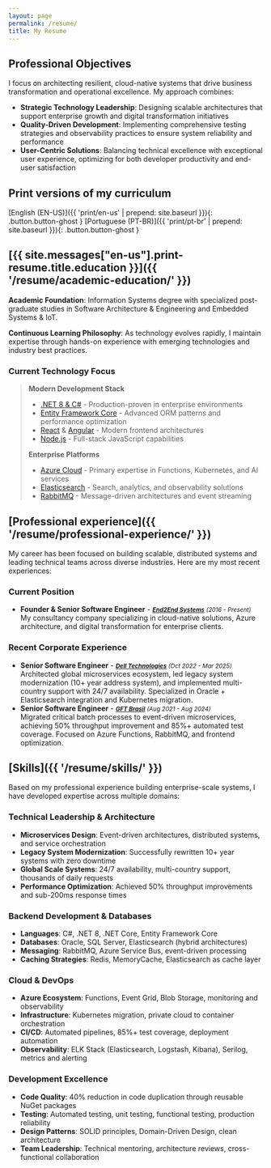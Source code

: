```yaml
---
layout: page
permalink: /resume/
title: My Resume
---
```


## Professional Objectives

I focus on architecting resilient, cloud-native systems that drive business transformation and operational excellence. My approach combines:

* **Strategic Technology Leadership**: Designing scalable architectures that support enterprise growth and digital transformation initiatives
* **Quality-Driven Development**: Implementing comprehensive testing strategies and observability practices to ensure system reliability and performance
* **User-Centric Solutions**: Balancing technical excellence with exceptional user experience, optimizing for both developer productivity and end-user satisfaction

## Print versions of my curriculum

[English (EN-US)]({{ 'print/en-us'  | prepend: site.baseurl }}){: .button.button-ghost }
[Portuguese (PT-BR)]({{ 'print/pt-br'  | prepend: site.baseurl }}){: .button.button-ghost }

## [{{ site.messages["en-us"].print-resume.title.education }}]({{ '/resume/academic-education/' }})

**Academic Foundation**: Information Systems degree with specialized post-graduate studies in Software Architecture & Engineering and Embedded Systems & IoT.

**Continuous Learning Philosophy**: As technology evolves rapidly, I maintain expertise through hands-on experience with emerging technologies and industry best practices.

### Current Technology Focus

> **Modern Development Stack**
>
> * [.NET 8 & C#](https://docs.microsoft.com/dotnet/) - Production-proven in enterprise environments
> * [Entity Framework Core](https://docs.microsoft.com/ef/core/) - Advanced ORM patterns and performance optimization
> * [React](https://reactjs.org/) & [Angular](https://angular.io/) - Modern frontend architectures
> * [Node.js](https://nodejs.org/) - Full-stack JavaScript capabilities
>
> **Enterprise Platforms**
>
> * [Azure Cloud](https://azure.microsoft.com/) - Primary expertise in Functions, Kubernetes, and AI services
> * [Elasticsearch](https://www.elastic.co/) - Search, analytics, and observability solutions
> * [RabbitMQ](https://www.rabbitmq.com/) - Message-driven architectures and event streaming

## [Professional experience]({{ '/resume/professional-experience/' }})

My career has been focused on building scalable, distributed systems and leading technical teams across diverse industries. Here are my most recent experiences:

### Current Position

* **Founder & Senior Software Engineer** - <small>***[End2End Systems](https://end2end.com.br/)*** *(2016 - Present)*</small>  
  My consultancy company specializing in cloud-native solutions, Azure architecture, and digital transformation for enterprise clients.

### Recent Corporate Experience

* **Senior Software Engineer** - <small>***[Dell Technologies](https://www.dell.com/)*** *(Oct 2022 - Mar 2025)*</small>  
  Architected global microservices ecosystem, led legacy system modernization (10+ year address system), and implemented multi-country support with 24/7 availability. Specialized in Oracle + Elasticsearch integration and Kubernetes migration.
* **Senior Software Engineer** - <small>***[GFT Brasil](https://www.gft.com/)*** *(Aug 2021 - Aug 2024)*</small>  
  Migrated critical batch processes to event-driven microservices, achieving 50% throughput improvement and 85%+ automated test coverage. Focused on Azure Functions, RabbitMQ, and frontend optimization.

## [Skills]({{ '/resume/skills/' }})

Based on my professional experience building enterprise-scale systems, I have developed expertise across multiple domains:

### Technical Leadership & Architecture

* **Microservices Design**: Event-driven architectures, distributed systems, and service orchestration
* **Legacy System Modernization**: Successfully rewritten 10+ year systems with zero downtime
* **Global Scale Systems**: 24/7 availability, multi-country support, thousands of daily requests
* **Performance Optimization**: Achieved 50% throughput improvements and sub-200ms response times

### Backend Development & Databases

* **Languages**: C#, .NET 8, .NET Core, Entity Framework Core
* **Databases**: Oracle, SQL Server, Elasticsearch (hybrid architectures)
* **Messaging**: RabbitMQ, Azure Service Bus, event-driven processing
* **Caching Strategies**: Redis, MemoryCache, Elasticsearch as cache layer

### Cloud & DevOps

* **Azure Ecosystem**: Functions, Event Grid, Blob Storage, monitoring and observability
* **Infrastructure**: Kubernetes migration, private cloud to container orchestration
* **CI/CD**: Automated pipelines, 85%+ test coverage, deployment automation
* **Observability**: ELK Stack (Elasticsearch, Logstash, Kibana), Serilog, metrics and alerting

### Development Excellence

* **Code Quality**: 40% reduction in code duplication through reusable NuGet packages
* **Testing**: Automated testing, unit testing, functional testing, production reliability
* **Design Patterns**: SOLID principles, Domain-Driven Design, clean architecture
* **Team Leadership**: Technical mentoring, architecture reviews, cross-functional collaboration
